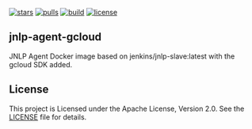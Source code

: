 [![stars](https://img.shields.io/docker/stars/todd/jnlp-agent-gcloud.svg)](https://hub.docker.com/r/todd/jnlp-agent-gcloud/)
[![pulls](https://img.shields.io/docker/pulls/todd/jnlp-agent-gcloud.svg)](https://hub.docker.com/r/todd/jnlp-agent-gcloud/)
[![build](https://img.shields.io/docker/build/todd/jnlp-agent-gcloud.svg)](https://hub.docker.com/r/todd/jnlp-agent-gcloud/)
[![license](https://img.shields.io/github/license/triangletodd/docker-jnlp-agent-gcloud.svg)](LICENSE)

## jnlp-agent-gcloud

JNLP Agent Docker image based on jenkins/jnlp-slave:latest with the gcloud
SDK added.

## License

This project is Licensed under the Apache License, Version 2.0. See the [LICENSE](LICENSE) file for details.